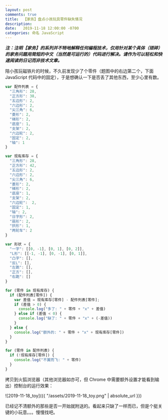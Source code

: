 ```yaml
---
layout: post
comments: true
title:  【家务】盘点小孩玩具零件缺失情况
description: 
date:   2019-11-18 12:00:00 -0700
categories: 命名 JavaScript
---
```


***注：注明【家务】的系列并不特地解释任何编程技术，仅用针对某个具体（琐碎）的家务问题用简短的中文（当然是可运行的）代码进行解决。请作为可以轻松和快速阅读的日记而非技术文章。***

陪小孩玩磁铁片的时候，不久前发现少了个零件（题图中的右边第二个，下面 JavaScript 代码中的固定），于是想确认一下是否丢了其他东西，至少心里有数。

```javascript
var 配件列表 = {
  "三角形": 28,
  "正方形": 38,
  "五边形": 2,
  "六边形": 2,
  "尖三角": 6,
  "菱形": 2,
  "梯形": 2,
  "底座": 1,
  "支架": 2,
  "六边轮": 2,
  "固定": 2,
  "轴": 1 
}

var 现有库存 = {
  "三角形": 28,
  "正方形": 42,
  "五边形": 2,
  "六边形": 2,
  "尖三角": 6,
  "菱形": 2,
  "梯形": 2,
  "底座": 1,
  "支架": 2,
  "六边轮":  2,
  "固定": 1,
  "轴": 2,
  "日字形": 2,
  "扇形": 2,
  "拱形": 1,
  "两轮车": 2
}

var 形状 = {
  "一字": [[0, -1], [0, 1], [0, 2]],
  "L形": [[-1, -1], [0, -1], [0, 1]],
  "凸字": [],
  "反L": [],
  "左跪": [],
  "正方": [],
  "右跪": []
}

for (零件 in 现有库存) {
  if (配件列表[零件]) {
    var 差值 = 现有库存[零件] - 配件列表[零件];
    if (差值 > 0) {
      console.log("多了: " + 零件 + "x" + 差值)
    } else if (差值 < 0) {
      console.log("缺了: " + 零件 + "x" + (-差值))
    }
  } else {
    console.log("额外的: " + 零件 + "x" + 现有库存[零件])
  }
}

for (零件 in 配件列表) {
  if (!现有库存[零件]) {
    console.log("不翼而飞: " + 零件)
  }
}
```
拷贝到火狐浏览器（其他浏览器如亦可，但 Chrome 中需要额外设置才能看到输出）控制台的运行效果：

![2019-11-18_toy]({{ "/assets/2019-11-18_toy.png" | absolute_url }})

已经记不清额外的那些是否一开始就附送的。看起来只缺了一样而已，但是个挺关键的小玩意。。。慢慢找吧。